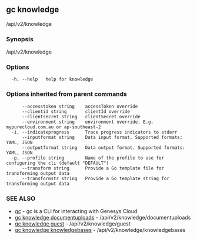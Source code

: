 ## gc knowledge

/api/v2/knowledge

### Synopsis

/api/v2/knowledge

### Options

```
  -h, --help   help for knowledge
```

### Options inherited from parent commands

```
      --accesstoken string    accessToken override
      --clientid string       clientId override
      --clientsecret string   clientSecret override
      --environment string    environment override. E.g. mypurecloud.com.au or ap-southeast-2
  -i, --indicateprogress      Trace progress indicators to stderr
      --inputformat string    Data input format. Supported formats: YAML, JSON
      --outputformat string   Data output format. Supported formats: YAML, JSON
  -p, --profile string        Name of the profile to use for configuring the cli (default "DEFAULT")
      --transform string      Provide a Go template file for transforming output data
      --transformstr string   Provide a Go template string for transforming output data
```

### SEE ALSO

* [gc](gc.html)	 - gc is a CLI for interacting with Genesys Cloud
* [gc knowledge documentuploads](gc_knowledge_documentuploads.html)	 - /api/v2/knowledge/documentuploads
* [gc knowledge guest](gc_knowledge_guest.html)	 - /api/v2/knowledge/guest
* [gc knowledge knowledgebases](gc_knowledge_knowledgebases.html)	 - /api/v2/knowledge/knowledgebases


